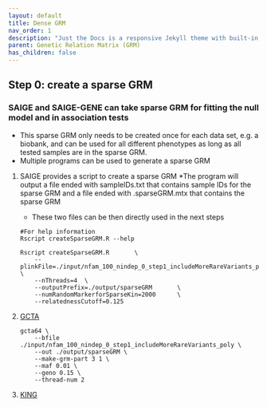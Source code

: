 ```yaml
---
layout: default
title: Dense GRM
nav_order: 1
description: "Just the Docs is a responsive Jekyll theme with built-in search that is easily customizable and hosted on GitHub Pages."
parent: Genetic Relation Matrix (GRM)
has_children: false
---
```


## Step 0: create a sparse GRM


### SAIGE and SAIGE-GENE can take sparse GRM for fitting the null model and in association tests

* This sparse GRM only needs to be created once for each data set, e.g. a biobank,  and can be used for all different phenotypes as long as all tested samples are in the sparse GRM.
* Multiple programs can be used to generate a sparse GRM


1. SAIGE provides a script to create a sparse GRM
    *The program will output a file ended with sampleIDs.txt that contains sample IDs for the sparse GRM and a file ended with .sparseGRM.mtx that contains the sparse GRM
    * These two files can be then directly used in the next steps 

    ```
    #For help information
    Rscript createSparseGRM.R --help
    ```


    ``` 
    Rscript createSparseGRM.R       \
        --plinkFile=./input/nfam_100_nindep_0_step1_includeMoreRareVariants_poly \
        --nThreads=4  \
        --outputPrefix=./output/sparseGRM       \
        --numRandomMarkerforSparseKin=2000      \
        --relatednessCutoff=0.125
    ```
2. [GCTA](https://yanglab.westlake.edu.cn/software/gcta/#MakingaGRM)

    ```
    gcta64 \
        --bfile ./input/nfam_100_nindep_0_step1_includeMoreRareVariants_poly \
        --out ./output/sparseGRM \
        --make-grm-part 3 1 \
        --maf 0.01 \
        --geno 0.15 \
        --thread-num 2
    ```

3. [KING](https://www.kingrelatedness.com/manual.shtml)
